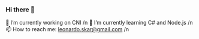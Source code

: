 ### Hi there 👋

🔭 I’m currently working on CNI /n
🌱 I’m currently learning C# and Node.js /n
📫 How to reach me: leonardo.skar@gmail.com /n


<!--
**leolopes1/leolopes1** is a ✨ _special_ ✨ repository because its `README.md` (this file) appears on your GitHub profile.

Here are some ideas to get you started:

- 🔭 I’m currently working on ...
- 🌱 I’m currently learning ...
- 👯 I’m looking to collaborate on ...
- 🤔 I’m looking for help with ...
- 💬 Ask me about ...
- 📫 How to reach me: ...
- 😄 Pronouns: ...
- ⚡ Fun fact: ...
-->
